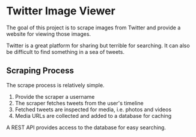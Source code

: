 # Twitter Image Viewer

The goal of this project is to scrape images from Twitter and provide a website for viewing those images.

Twitter is a great platform for sharing but terrible for searching. It can also be difficult to find something in a sea of tweets.

## Scraping Process

The scrape process is relatively simple.

1. Provide the scraper a username
2. The scraper fetches tweets from the user's timeline
3. Fetched tweets are inspected for media, i.e. photos and videos
4. Media URLs are collected and added to a database for caching

A REST API provides access to the database for easy searching.